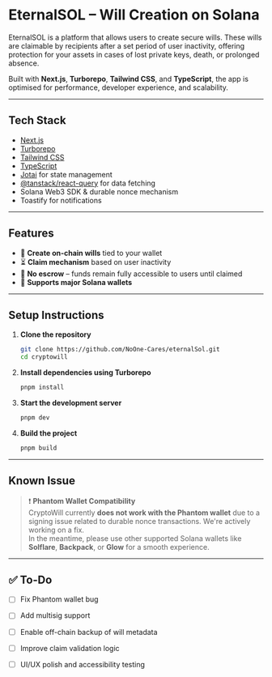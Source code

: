 #  EternalSOL –  Will Creation on Solana

EternalSOL is a platform that allows users to create secure wills. These wills are claimable by recipients after a set period of user inactivity, offering protection for your assets in cases of lost private keys, death, or prolonged absence.

Built with **Next.js**, **Turborepo**, **Tailwind CSS**, and **TypeScript**, the app is optimised for performance, developer experience, and scalability.

---

##  Tech Stack

- [Next.js](https://nextjs.org/)
- [Turborepo](https://turbo.build/)
- [Tailwind CSS](https://tailwindcss.com/)
- [TypeScript](https://www.typescriptlang.org/)
- [Jotai](https://jotai.org/) for state management
- [@tanstack/react-query](https://tanstack.com/query) for data fetching
- Solana Web3 SDK & durable nonce mechanism
- Toastify for notifications

---

## Features

- 🔐 **Create on-chain wills** tied to your wallet
- ⏳ **Claim mechanism** based on user inactivity
- 🧠 **No escrow** – funds remain fully accessible to users until claimed
- 💼 **Supports major Solana wallets**

---

##  Setup Instructions

1. **Clone the repository**
   ```bash
   git clone https://github.com/NoOne-Cares/eternalSol.git
   cd cryptowill
   ```

2. **Install dependencies using Turborepo**
   ```bash
   pnpm install
   ```

3. **Start the development server**
   ```bash
   pnpm dev
   ```

4. **Build the project**
   ```bash
   pnpm build
   ```

---

##  Known Issue

> ❗ **Phantom Wallet Compatibility**  
CryptoWill currently **does not work with the Phantom wallet** due to a signing issue related to durable nonce transactions. We're actively working on a fix.  
In the meantime, please use other supported Solana wallets like **Solflare**, **Backpack**, or **Glow** for a smooth experience.

---


## ✅ To-Do

- [ ] Fix Phantom wallet bug
- [ ] Add multisig support
- [ ] Enable off-chain backup of will metadata
- [ ] Improve claim validation logic
- [ ] UI/UX polish and accessibility testing


